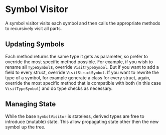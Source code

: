# Symbol Visitor

A symbol visitor visits each symbol and then calls the appropriate methods to recursively visit all parts.

## Updating Symbols

Each method returns the same type it gets as parameter, so prefer to override the most specific method possible.
For example, if you wish to rename all `TypeSymbol`s, override `VisitTypeSymbol`. But if you want to add a field to every struct, override `VisitStructSymbol`. If you want to rewrite the type of a symbol, for example generate a class for every struct, again, override the most specific method that is compatible with both (in this case `VisitTypeSymbol`) and do type checks as necessary.

## Managing State

While the base `SymbolVisitor` is stateless, derived types are free to introduce (mutable) state. This allow propagating state other then the new symbol up the tree.
